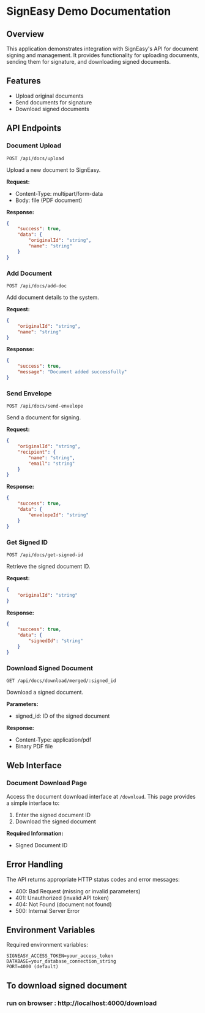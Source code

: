 # SignEasy Demo Documentation

## Overview
This application demonstrates integration with SignEasy's API for document signing and management. It provides functionality for uploading documents, sending them for signature, and downloading signed documents.

## Features
- Upload original documents
- Send documents for signature
- Download signed documents

## API Endpoints

### Document Upload
```
POST /api/docs/upload
```
Upload a new document to SignEasy.

**Request:**
- Content-Type: multipart/form-data
- Body: file (PDF document)

**Response:**
```json
{
    "success": true,
    "data": {
        "originalId": "string",
        "name": "string"
    }
}
```

### Add Document
```
POST /api/docs/add-doc
```
Add document details to the system.

**Request:**
```json
{
    "originalId": "string",
    "name": "string"
}
```

**Response:**
```json
{
    "success": true,
    "message": "Document added successfully"
}
```

### Send Envelope
```
POST /api/docs/send-envelope
```
Send a document for signing.

**Request:**
```json
{
    "originalId": "string",
    "recipient": {
        "name": "string",
        "email": "string"
    }
}
```

**Response:**
```json
{
    "success": true,
    "data": {
        "envelopeId": "string"
    }
}
```

### Get Signed ID
```
POST /api/docs/get-signed-id
```
Retrieve the signed document ID.

**Request:**
```json
{
    "originalId": "string"
}
```

**Response:**
```json
{
    "success": true,
    "data": {
        "signedId": "string"
    }
}
```

### Download Signed Document
```
GET /api/docs/download/merged/:signed_id
```
Download a signed document.

**Parameters:**
- signed_id: ID of the signed document

**Response:**
- Content-Type: application/pdf
- Binary PDF file

## Web Interface

### Document Download Page
Access the document download interface at `/download`. This page provides a simple interface to:
1. Enter the signed document ID
2. Download the signed document

**Required Information:**
- Signed Document ID

## Error Handling
The API returns appropriate HTTP status codes and error messages:
- 400: Bad Request (missing or invalid parameters)
- 401: Unauthorized (invalid API token)
- 404: Not Found (document not found)
- 500: Internal Server Error

## Environment Variables
Required environment variables:
```
SIGNEASY_ACCESS_TOKEN=your_access_token
DATABASE=your_database_connection_string
PORT=4000 (default)
```
## To download signed document
 ### run on browser : http://localhost:4000/download
